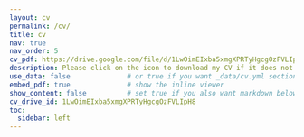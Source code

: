 ```yaml
---
layout: cv
permalink: /cv/
title: cv
nav: true
nav_order: 5
cv_pdf: https://drive.google.com/file/d/1LwOimEIxba5xmgXPRTyHgcgOzFVLIpH8/preview # you can also use external links here
description: Please click on the icon to download my CV if it does not appear in your browser.
use_data: false              # or true if you want _data/cv.yml sections too
embed_pdf: true              # show the inline viewer
show_content: false          # set true if you also want markdown below
cv_drive_id: 1LwOimEIxba5xmgXPRTyHgcgOzFVLIpH8
toc:
  sidebar: left
---
```



